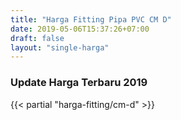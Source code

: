 ```yaml
---
title: "Harga Fitting Pipa PVC CM D"
date: 2019-05-06T15:37:26+07:00
draft: false
layout: "single-harga"
---
```


### Update Harga Terbaru 2019

{{< partial "harga-fitting/cm-d" >}}